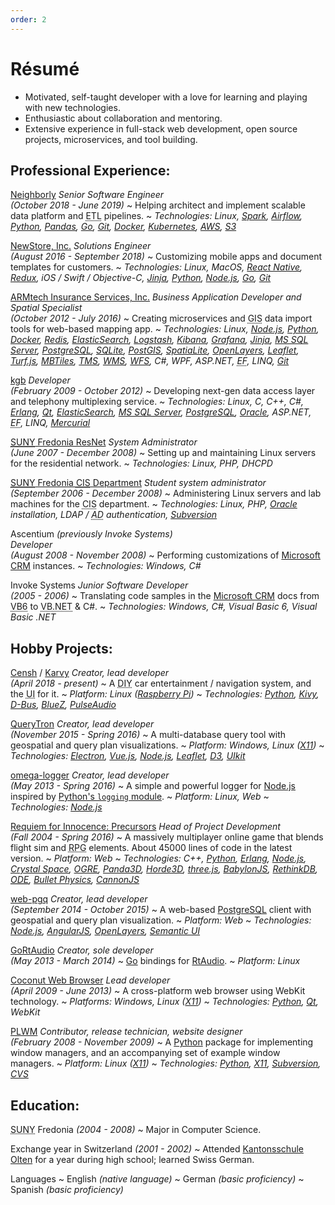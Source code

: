 ```yaml
---
order: 2
---
```


# Résumé

[Airflow]: https://airflow.apache.org/
[AngularJS]: https://angularjs.org/
[ArchLinux]: https://www.archlinux.org/
[ARMtech Insurance Services, Inc.]: http://armt.com/
[Atom]: https://atom.io/
[AWS]: https://aws.amazon.com/
[BabylonJS]: https://www.babylonjs.com/
[Bazaar]: http://bazaar.canonical.com/en/
[BlueZ]: http://www.bluez.org/
[Bootstrap]: http://getbootstrap.com/
[Bullet Physics]: http://bulletphysics.org/wordpress/
[CannonJS]: http://www.cannonjs.org/
[Censh]: https://hackaday.io/project/157460-censh
[CentOS]: https://www.centos.org/
[Coconut Web Browser]: https://osdn.net/projects/coconut/
[Crystal Space]: http://www.crystalspace3d.org/
[CVS]: http://www.nongnu.org/cvs/
[D3]: https://d3js.org/
[D-Bus]: https://www.freedesktop.org/wiki/Software/dbus/
[Django]: https://www.djangoproject.com/
[Docker]: https://www.docker.com/
[ElasticSearch]: https://www.elastic.co/
[Electron]: http://electron.atom.io/
[Erlang]: http://www.erlang.org/
[ES2015]: https://www.ecma-international.org/ecma-262/6.0/
[Express]: http://expressjs.com/
[fttpwm]: https://osdn.net/projects/fttpwm/
[Gentoo]: https://www.gentoo.org/
[Git]: http://git-scm.com/
[Go]: https://golang.org/
[GoRtAudio]: https://github.com/whitelynx/gortaudio
[Grafana]: https://grafana.com/
[Horde3D]: http://www.horde3d.org/
[Jinja]: http://jinja.pocoo.org/
[JIRA]: https://www.atlassian.com/software/jira
[Kantonsschule Olten]: https://www.kantiolten.ch/
[Karvy]: https://github.com/whitelynx/karvy
[kgb]: http://www.kgb.com/
[Kibana]: https://www.elastic.co/products/kibana
[Kivy]: https://kivy.org/
[Koa]: http://koajs.in/
[Kubernetes]: https://kubernetes.io/
[Leaflet]: http://leafletjs.com/
[Logstash]: https://www.elastic.co/products/logstash
[Manjaro]: https://manjaro.org/
[MBTiles]: https://github.com/mapbox/mbtiles-spec
[Mercurial]: https://www.mercurial-scm.org/
[Microsoft CRM]: https://en.wikipedia.org/wiki/Microsoft_Dynamics_CRM
[Microsoft Visual Studio]: https://www.visualstudio.com/
[MongoDB]: https://www.mongodb.com/
[MS SQL Server]: http://www.microsoft.com/sqlserver/
[MySQL]: https://www.mysql.com/
[Neighborly]: https://neighborly.com/
[NeoVim]: https://neovim.io/
[NewStore, Inc.]: https://www.newstore.com/
[Node.js]: https://nodejs.org/
[ODE]: http://ode.org/
[OGRE]: https://www.ogre3d.org/
[omega-logger]: https://github.com/whitelynx/web-pgq
[OpenLayers]: http://openlayers.org/
[Oracle]: http://www.oracle.com/
[Panda3D]: http://www.panda3d.org/
[Pandas]: https://pandas.pydata.org/
[PLWM]: http://plwm.sourceforge.net
[PostGIS]: http://postgis.net/
[PostgreSQL]: https://www.postgresql.org/
[pqrs]: https://bitbucket.org/whitelynx/pqrs
[PulseAudio]: https://www.freedesktop.org/wiki/Software/PulseAudio/
[PyCharm]: http://www.jetbrains.com/pycharm/
[Python]: http://www.python.org/
[Python's `logging` module]: https://docs.python.org/2/library/logging.html
[Python-Xlib]: http://python-xlib.sourceforge.net
[Qt]: http://www.qt.io/
[QtQuick]: http://www.qt.io/qt-quick/
[QueryTron]: https://gitlab.com/whitelynx/querytron
[Raspberry Pi]: https://www.raspberrypi.org/products/raspberry-pi-3-model-b-plus/
[React]: https://reactjs.org/
[React Native]: https://facebook.github.io/react-native/
[RedHat]: http://www.redhat.com/
[Redis]: https://redis.io/
[Redux]: https://redux.js.org/
[Requiem for Innocence: Precursors]: https://github.com/SkewedAspect/rfi-webgl-client
[RethinkDB]: https://www.rethinkdb.com/
[Riak KV]: http://basho.com/products/riak-kv/
[Riot.js]: http://riotjs.com/
[RtAudio]: http://www.music.mcgill.ca/~gary/rtaudio/
[S3]: https://aws.amazon.com/s3/
[Semantic UI]: http://semantic-ui.com/
[Slackware]: http://www.slackware.com/
[Spark]: https://spark.apache.org/
[SpatiaLite]: https://www.gaia-gis.it/fossil/libspatialite/index
[SQLite]: https://sqlite.org/
[Subversion]: https://subversion.apache.org/
[SUNY Fredonia Computer and Information Sciences Department]: http://home.fredonia.edu/cis
[SUNY Fredonia ResNet]: http://home.fredonia.edu/its/resnet
[three.js]: https://threejs.org/
[TMS]: https://wiki.osgeo.org/index.php?title=Tile_Map_Service_Specification
[Trello]: https://trello.com/
[Turf.js]: http://turfjs.org/
[Ubuntu]: http://www.ubuntu.com/
[UIkit]: http://getuikit.com/
[Unreal Engine]: https://www.unrealengine.com/en-US/what-is-unreal-engine-4
[Vim]: http://www.vim.org/
[Vue.js]: http://vuejs.org/
[Vuex]: https://vuex.vuejs.org/en/
[Waffle.io]: https://waffle.io/
[web-pgq]: https://github.com/whitelynx/web-pgq
[WebStorm]: https://www.jetbrains.com/webstorm/
[Weex]: https://weex.apache.org/
[WFS]: http://www.opengeospatial.org/standards/wfs
[WMS]: http://www.opengeospatial.org/standards/wms
[X11]: https://www.wikiwand.com/en/X_Window_System


- Motivated, self-taught developer with a love for learning and playing with new technologies.
- Enthusiastic about collaboration and mentoring.
- Extensive experience in full-stack web development, open source projects, microservices, and tool building.
<!--- Hobby projects in open-source projects, video games, music software, and embedded development.-->
<!--- Searching for a position in northern Europe.-->


Professional Experience:
------------------------

[Neighborly][] _Senior Software Engineer<br>(October 2018 - June 2019)_
  ~ Helping architect and implement scalable data platform and <abbr title="extract, transform, load">ETL</abbr> pipelines.
  ~ _Technologies: Linux, [Spark][], [Airflow][], [Python][], [Pandas][], [Go][], [Git][], [Docker][], [Kubernetes][], [AWS][], [S3][]_

[NewStore, Inc.][] _Solutions Engineer<br>(August 2016 - September 2018)_
  ~ Customizing mobile apps and document templates for customers.
  ~ _Technologies: Linux, MacOS, [React Native][], [Redux][], iOS / Swift / Objective-C, [Jinja][], [Python][], [Node.js][], [Go][], [Git][]_

[ARMtech Insurance Services, Inc.][] _Business Application Developer and Spatial Specialist<br>(October 2012 - July 2016)_
  ~ Creating microservices and <abbr title="geographic information system">GIS</abbr> data import tools for web-based mapping app.
  ~ _Technologies: Linux, [Node.js][], [Python][], [Docker][], [Redis][], [ElasticSearch][], [Logstash][], [Kibana][], [Grafana][], [Jinja][], [MS SQL Server][], [PostgreSQL][], [SQLite][], [PostGIS][], [SpatiaLite][], [OpenLayers][], [Leaflet][], [Turf.js][], [MBTiles][], [TMS][], [WMS][], [WFS][], C#, WPF, ASP.NET, <abbr title="Entity Framework">EF</abbr>, LINQ, [Git][]_

[kgb][] _Developer<br>(February 2009 - October 2012)_
  ~ Developing next-gen data access layer and telephony multiplexing service.
  ~ _Technologies: Linux, C, C++, C#, [Erlang][], [Qt][], [ElasticSearch][], [MS SQL Server][], [PostgreSQL][], [Oracle][], ASP.NET, <abbr title="Entity Framework">EF</abbr>, LINQ, [Mercurial][]_

[<abbr title="State University of New York">SUNY</abbr> Fredonia ResNet][SUNY Fredonia ResNet] _System Administrator<br>(June 2007 - December 2008)_
  ~ Setting up and maintaining Linux servers for the residential network.
  ~ _Technologies: Linux, PHP, DHCPD_
<!--  ~ **Residential Computer Consultant**: _October 2004 - January 2006_
  ~ Repairing student computers.-->

[<abbr title="State University of New York">SUNY</abbr> Fredonia <abbr title="Computer and Information Sciences">CIS</abbr> Department][SUNY Fredonia Computer and Information Sciences Department] _Student system administrator<br>(September 2006 - December 2008)_
  ~ Administering Linux servers and lab machines for the <abbr title="Computer and Information Sciences">CIS</abbr> department.
  ~ _Technologies: Linux, PHP, [Oracle][] installation, LDAP / <abbr title="Active Directory">AD</abbr> authentication, [Subversion][]_

Ascentium _(previously Invoke Systems)<br>Developer<br>(August 2008 - November 2008)_
  ~ Performing customizations of [Microsoft CRM][] instances.
  ~ _Technologies: Windows, C#_

Invoke Systems _Junior Software Developer<br>(2005 - 2006)_
  ~ Translating code samples in the [Microsoft CRM][] docs from <abbr title="Visual Basic 6">VB6</abbr> to <abbr title="Visual Basic .NET">VB.NET</abbr> & C#.
  ~ _Technologies: Windows, C#, Visual Basic 6, Visual Basic .NET_


<!--

Skills:
-------

Programming _(27 years)_
  ~ Languages: JavaScript ([Node.js][], [React Native][], and browsers; [ES2015][]), [Python][], [Erlang][], C, C++, C#, [Go][], Visual Basic, Basic, Assembly (x86/PIC/MIPS)
  ~ _API and service architecture, tool building, service monitoring, log analysis, GUI design, 3D rendering, game design, networking, accessibility, cross-platform development, modular design_

Web Design _(18 years)_
  ~ Languages/Standards: HTML5, CSS3, JavaScript, XHTML, PHP
  ~ _Database backends and <abbr title="content management system">CMS</abbr> design; Standards-compliant and cross-browser design_

3D Graphics _(18 years)_
  ~ Engines: [Unreal Engine][], [BabylonJS][], [three.js][], [Panda3D][], [OGRE][], [Horde3D][]
  ~ _Creating flight simulator, 1st/3rd-person <abbr title="role-playing game">RPG</abbr>, <abbr title="massively multiplayer online">MMO</abbr>, real-time strategy games_

Geospatial Technology and Mapping _(4 years)_
  ~ Frameworks: [PostGIS][], [SpatiaLite][], [OpenLayers][], [Leaflet][], [Turf.js][]
  ~ Technologies: [MBTiles][], [TMS][], [WMS][], [WFS][]
  ~ _Developing microservices to serve map data and web apps using mapping; Performing data import/export and optimization_

Database Management _(9 years)_
  ~ SQL: [PostgreSQL][], [SQLite][], [MySQL][], [MS SQL Server][], and [Oracle][]
  ~ NoSQL: [RethinkDB][], [ElasticSearch][], [Riak KV][], [MongoDB][]
  ~ _Designing, implementing, and maintaining databases; Writing database-backed applications and websites_

Mobile App Development _(2 years)_
  ~ Platforms: iOS, Android
  ~ Frameworks: [React Native][], [Weex][]

Agile/Scrum/Kanban _(9 years)_
  ~ Tools: [JIRA][], [Waffle.io][], [Trello][]

Embedded Platforms _(5 years)_
  ~ Microcontrollers: PIC, Atmel, Arduino
  ~ Embedded Linux
  ~ Electronic prototyping

Project Maintenance and Management _(12 years)_
  ~ Project management/hosting systems: GitHub, GitLab, Trac, Redmine, EPIC
  ~ Source control systems: [Git][], [Mercurial][], [Bazaar][], [Subversion][], [CVS][]

System Administration _(11 years)_
  ~ Virtual servers
  ~ Web, database, service node, and source control servers
  ~ Network administration

Operating Systems
  ~ Windows/DOS _(28 years)_; Linux _(17 years)_; MacOS X _(4 years)_

Computer Repair _(5 years)_
  ~ Virus and spyware removal
  ~ Performance tuning
  ~ Network troubleshooting


Software Used:
--------------

Tools
  ~ [NeoVim][] / [Vim][] / Vi
  ~ [Git][] / [GitHub][] / [GitLab][]
  ~ JetBrains [WebStorm][] and [PyCharm][]
  ~ [Microsoft Visual Studio][] versions 6 through 2012

Frameworks and Libraries
  ~ [Vue.js][], [React][], [Riot.js][], and [AngularJS][] _(client-side web app frameworks)_
  ~ [Vuex][] and [Redux][] _(JavaScript state management)_
  ~ [UIkit][], [Semantic UI][], and [Bootstrap][] _(web GUI)_
  ~ [React Native][] and [Weex][] _(native/JavaScript mobile app frameworks)_
  ~ [Qt][]/[QtQuick][] _(C++/[Python][]/JavaScript desktop GUI)_
  ~ [Kivy][] _([Python][] embedded GUI)_
  ~ [Electron][] _([Node.js][] desktop GUI)_
  ~ [Express][] and [Koa][] _([Node.js][] web servers)_
  ~ [Django][] _(server-side [Python][] web framework)_
-->


<div class="pagebreak"></div>


Hobby Projects:
---------------

[Censh][] / [Karvy][] _Creator, lead developer<br>(April 2018 - present)_
  ~ A <abbr title="do-it-yourself">DIY</abbr> car entertainment / navigation system, and the <abbr title="user interface">UI</abbr> for it.
  ~ _Platform: Linux ([Raspberry Pi][])_
  ~ _Technologies: [Python][], [Kivy][], [D-Bus][], [BlueZ][], [PulseAudio][]_

[QueryTron][] _Creator, lead developer<br>(November 2015 - Spring 2016)_
  ~ A multi-database query tool with geospatial and query plan visualizations.
  ~ _Platform: Windows, Linux ([X11][])_
  ~ _Technologies: [Electron][], [Vue.js][], [Node.js][], [Leaflet][], [D3][], [UIkit][]_

[omega-logger][] _Creator, lead developer<br>(May 2013 - Spring 2016)_
  ~ A simple and powerful logger for [Node.js][] inspired by [Python's `logging` module][].
  ~ _Platform: Linux, Web_
  ~ _Technologies: [Node.js][]_

[Requiem for Innocence: Precursors][] _Head of Project Development<br>(Fall 2004 - Spring 2016)_
  ~ A massively multiplayer online game that blends flight sim and <abbr title="role-playing game">RPG</abbr> elements. About 45000 lines of code in the latest version.
  ~ _Platform: Web_
  ~ _Technologies: C++, [Python][], [Erlang][], [Node.js][], [Crystal Space][], [OGRE][], [Panda3D][], [Horde3D][], [three.js][], [BabylonJS][], [RethinkDB][], [<abbr title="Open Dynamics Engine">ODE</abbr>][ODE], [Bullet Physics][], [CannonJS][]_

[web-pgq][] _Creator, lead developer<br>(September 2014 - October 2015)_
  ~ A web-based [PostgreSQL][] client with geospatial and query plan visualization.
  ~ _Platform: Web_
  ~ _Technologies: [Node.js][], [AngularJS][], [OpenLayers][], [Semantic UI][]_

[GoRtAudio][] _Creator, sole developer<br>(May 2013 - March 2014)_
  ~ [Go][] bindings for [RtAudio][].
  ~ _Platform: Linux_

[Coconut Web Browser][] _Lead developer<br>(April 2009 - June 2013)_
  ~ A cross-platform web browser using WebKit technology.
  ~ _Platforms: Windows, Linux ([X11][])_
  ~ _Technologies: [Python][], [Qt][], WebKit_

<!--
[fttpwm][] _Lead developer<br>(May 2012 - February 2013)_
  ~ Fast, Table-Tiling [Python][] Window Manager. (including a pure Python [D-Bus][] client)
  ~ _Platform: Linux ([X11][])_

[pqrs][] _Creator, sole developer<br>(January 2010 - October 2013)_
  ~ A realtime status bar for [X11][], using [Python][] and [Qt][].
  ~ _Platform: Linux ([X11][])_
-->

[PLWM][] _Contributor, release technician, website&nbsp;designer<br>(February 2008 - November 2009)_
  ~ A [Python][] package for implementing window managers, and an accompanying set of example window managers.
  ~ _Platform: Linux ([X11][])_
  ~ _Technologies: [Python][], [X11][], [Subversion][], [CVS][]_

<!--
[Python-Xlib][] _Contributor, release technician, website&nbsp;designer<br>(March 2008 - November 2009)_
  ~ A pure [Python][] implementation of an [X11][] client library.
  ~ _Platform: Linux ([X11][])_
  ~ _Technologies: [Python][], [X11][], [Subversion][], [CVS][]_
-->


Education:
----------

<abbr title="State University of New York">SUNY</abbr> Fredonia _(2004 - 2008)_
  ~ Major in Computer Science.

Exchange year in Switzerland _(2001 - 2002)_
  ~ Attended [Kantonsschule Olten][] for a year during high school; learned Swiss German.

Languages
  ~ English _(native language)_
  ~ German _(basic proficiency)_
  ~ Spanish _(basic proficiency)_


<!--
Awards and Recognition:
----------------------->
<!--

Alpha Phi Omega _(service fraternity)_
  ~ Member starting in 2005.

National Honors Society
  ~ Inducted in 2002.

Boy Scouts of America
  ~ Attained the rank of Eagle in 2001.
-->
